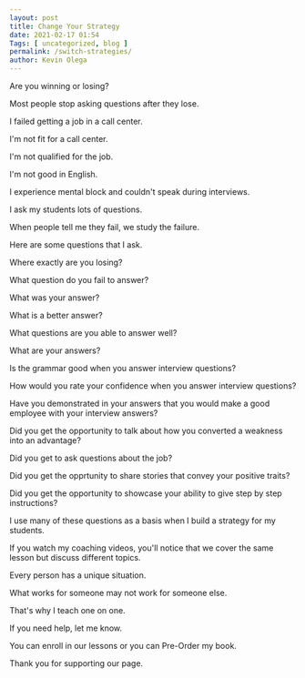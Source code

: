 ```yaml
--- 
layout: post 
title: Change Your Strategy
date: 2021-02-17 01:54
Tags: [ uncategorized, blog ]
permalink: /switch-strategies/ 
author: Kevin Olega 
--- 
```

Are you winning or losing?

Most people stop asking questions after they lose.

I failed getting a job in a call center.

I'm not fit for a call center.

I'm not qualified for the job.

I'm not good in English.

I experience mental block and couldn't speak during interviews.

I ask my students lots of questions.

When people tell me they fail, we study the failure.

Here are some questions that I ask.

Where exactly are you losing?

What question do you fail to answer?

What was your answer?

What is a better answer?

What questions are you able to answer well?

What are your answers?

Is the grammar good when you answer interview questions?

How would you rate your confidence when you answer interview questions?

Have you demonstrated in your answers that you would make a good employee with your interview answers?

Did you get the opportunity to talk about how you converted a weakness into an advantage?

Did you get to ask questions about the job?

Did you get the opprtunity to share stories that convey your positive traits?

Did you get the opportunity to showcase your ability to give step by step instructions?

I use many of these questions as a basis when I build a strategy for my students.

If you watch my coaching videos, you'll notice that we cover the same lesson but discuss different topics.

Every person has a unique situation.

What works for someone may not work for someone else.

That's why I teach one on one.

If you need help, let me know.

You can enroll in our lessons or you can Pre-Order my book.

Thank you for supporting our page.